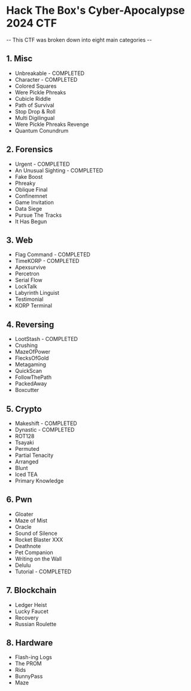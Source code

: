 # Hack The Box's Cyber-Apocalypse 2024 CTF

-- This CTF was broken down into eight main categories --

## 1. Misc

- Unbreakable - COMPLETED
- Character - COMPLETED
- Colored Squares
- Were Pickle Phreaks
- Cubicle Riddle
- Path of Survival
- Stop Drop & Roll
- Multi Digilingual
- Were Pickle Phreaks Revenge
- Quantum Conundrum

## 2. Forensics

- Urgent - COMPLETED
- An Unusual Sighting - COMPLETED
- Fake Boost
- Phreaky
- Oblique Final
- Confinemnet
- Game Invitation
- Data Siege
- Pursue The Tracks
- It Has Begun

## 3. Web

- Flag Command - COMPLETED
- TimeKORP - COMPLETED
- Apexsurvive
- Percetron
- Serial Flow
- LockTalk
- Labyrinth Linguist
- Testimonial
- KORP Terminal

## 4. Reversing

- LootStash - COMPLETED
- Crushing
- MazeOfPower
- FlecksOfGold
- Metagaming
- QuickScan
- FollowThePath
- PackedAway
- Boxcutter

## 5. Crypto

- Makeshift - COMPLETED
- Dynastic - COMPLETED
- ROT128
- Tsayaki
- Permuted
- Partial Tenacity
- Arranged
- Blunt
- Iced TEA
- Primary Knowledge

## 6. Pwn

- Gloater
- Maze of Mist
- Oracle
- Sound of Silence
- Rocket Blaster XXX
- Deathnote
- Pet Companion
- Writing on the Wall
- Delulu
- Tutorial - COMPLETED

## 7. Blockchain

- Ledger Heist
- Lucky Faucet
- Recovery
- Russian Roulette

## 8. Hardware

- Flash-ing Logs
- The PROM
- Rids
- BunnyPass
- Maze
